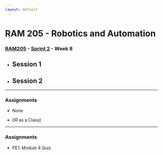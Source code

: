 ```yaml
---
layout: default
---
```


# RAM 205 - Robotics and Automation

### [RAM205](../../) - [Sprint 2](../) - Week 8

- Session 1
    -
- Session 2
    -
    
---

### Assignments

- None


- [IR as a Class]

---
### Assignments
- PE1: Module 4 Quiz
